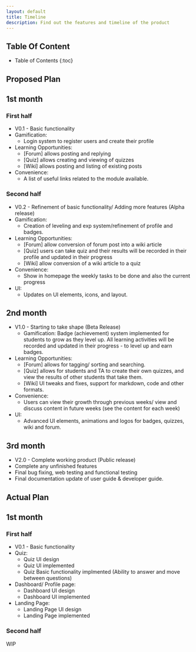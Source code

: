 ```yaml
---
layout: default
title: Timeline 
description: Find out the features and timeline of the product
---
```


## **Table Of Content**

* Table of Contents 
{:toc}


## Proposed Plan

## **1st month**

### **First half**
- V0.1 - Basic functionality 
- Gamification: 
  - Login system to register users and create their profile
- Learning Opportunities:
  - [Forum] allows posting and replying
  - [Quiz] allows creating and viewing of quizzes
  - [Wiki] allows posting and listing of existing posts
- Convenience: 
  - A list of useful links related to the module available.

### **Second half**
- V0.2 - Refinement of basic functionality/ Adding more features (Alpha release)
- Gamification: 
  - Creation of leveling and exp system/refinement of profile and badges.
- Learning Opportunities: 
  - [Forum] allow conversion of forum post into a wiki article
  - [Quiz] users can take quiz and their results will be recorded in their profile and updated in their progress  
  - [Wiki] allow conversion of a wiki article to a quiz
- Convenience: 
  - Show in homepage the weekly tasks to be done and also the current progress
- UI: 
  - Updates on UI elements, icons, and layout.
  
## **2nd month**
- V1.0 - Starting to take shape (Beta Release) 
  - Gamification: Badge (achievement) system implemented for students to grow as they level up. All learning activities will be recorded and updated in their progress - to level up and earn badges.
- Learning Opportunities:
  - [Forum] allows for tagging/ sorting and searching.
  - [Quiz] allows for students and TA to create their own quizzes, and view the results of other students that take them. 
  - [Wiki] UI tweaks and fixes, support for markdown, code and other formats. 
- Convenience: 
  - Users can view their growth through previous weeks/ view and discuss content in future weeks (see the content for each week)
- UI: 
  - Advanced UI elements, animations and logos for badges, quizzes, wiki and forum.

## **3rd month**
- V2.0 - Complete working product (Public release)
- Complete any unfinished features
- Final bug fixing, web testing and functional testing
- Final documentation update of user guide & developer guide.


## Actual Plan

## **1st month**

### **First half**
- V0.1 - Basic functionality 
- Quiz:
  - Quiz UI design
  - Quiz UI implemented
  - Quiz Basic functionality implmented (Ability to answer and move between questions)
- Dashboard/ Profile page:
  - Dashboard UI design
  - Dashboard UI implemented
- Landing Page:
  - Landing Page UI design
  - Landing Page implemented

### **Second half**

WIP